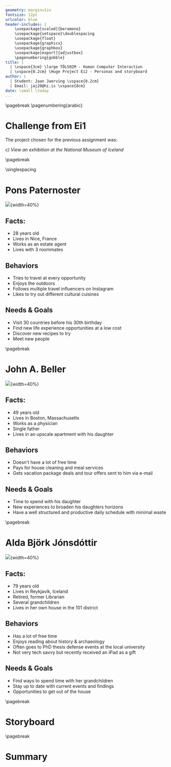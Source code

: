 ```yaml
---
geometry: margin=1in
fontsize: 12pt
urlcolor: blue
header-includes: |
    \usepackage[scaled]{beramono}
    \usepackage{setspace}\doublespacing
    \usepackage{float}
    \usepackage{graphicx}
    \usepackage{graphbox}
    \usepackage[export]{adjustbox}
    \pagenumbering{gobble}
title: |
  | \vspace{3cm} \large TÖL502M - Human Computer Interaction 
  | \vspace{0.2cm} \Huge Project Ei2 - Personas and storyboard 
author: |
  | Student: Jaan Jaerving \vspace{0.2cm} 
  | Email: jaj20@hi.is \vspace{8cm}
date: \small \today
...
```


\pagebreak
\pagenumbering{arabic}

# Challenge from Ei1

The project chosen for the previous assignment was:

*c) View an exhibition at the National Museum of Iceland*

\pagebreak

\singlespacing

# Pons Paternoster

![](backpacker.png){width=40%}

## Facts:

* 28 years old
* Lives in Nice, France
* Works as an estate agent
* Lives with 3 roommates

## Behaviors

* Tries to travel at every opportunity
* Enjoys the outdoors
* Follows multiple travel influencers on Instagram
* Likes to try out different cultural cuisines

## Needs & Goals

* Visit 30 countries before his 30th birthday
* Find new life experience opportunities at a low cost
* Discover new recipes to try
* Meet new people

\pagebreak

# John A. Beller

![](doctor.png){width=40%}

## Facts:

* 49 years old
* Lives in Boston, Massachusetts
* Works as a physician
* Single father
* Lives in an upscale apartment with his daughter

## Behaviors

* Doesn't have a lot of free time
* Pays for house cleaning and meal services
* Gets vacation package deals and tour offers sent to him via e-mail

## Needs & Goals

* Time to spend with his daughter
* New experiences to broaden his daughters horizons
* Have a well structured and productive daily schedule with minimal waste

\pagebreak

# Alda Björk Jónsdóttir

![](granny.png){width=40%}

## Facts:

* 79 years old
* Lives in Reykjavík, Iceland 
* Retired, former Librarian
* Several grandchildren
* Lives in her own house in the 101 district

## Behaviors

* Has a lot of free time
* Enjoys reading about history & archaeology
* Often goes to PhD thesis defense events at the local university
* Not very tech savvy but recently received an iPad as a gift

## Needs & Goals

* Find ways to spend time with her grandchildren
* Stay up to date with current events and findings
* Opportunities to get out of the house

\pagebreak

# Storyboard

\pagebreak

# Summary
